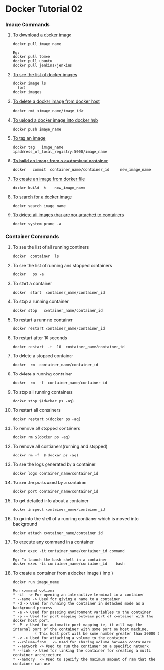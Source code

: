 # Docker Tutorial 02  





### Image Commands 


	  
1.	<ins>To download a docker image </ins>



      `docker pull image_name`
		
      ```
	  Eg: 
	  docker pull tomee
      docker pull ubuntu
      docker pull jenkins/jenkins
	  ```
		
2.	<ins>To see the list of docker images </ins>

	  ```
	  docker image ls 
		(or) 
	  docker images
      ```		
		
3.	<ins>To delete a docker image from docker host </ins>

      `docker rmi <image_name/image_id`> 
		
4.	<ins>To upload a docker image into docker hub </ins>

      `docker push image_name` 
	  
5.	<ins>To tag an image </ins>

	  `docker tag   image_name   ipaddress_of_local_registry:5000/image_name` 
	  
6.	<ins>To build an image from a customised container</ins> 

      `docker   commit  container_name/container_id     new_image_name` 
	  
7.	<ins>To create an image from docker file</ins> 

      `docker build -t    new_image_name` 
	  
8.	<ins>To search for a docker image </ins>

      `docker search image_name` 
	  
9.	<ins>To delete all images that are not attached to containers </ins>

      `docker system prune -a` 
	  
	  
	  
	  
	  
		  
		  

		
### Container Commands

1.	To see the list of all running continers
 
	  `docker  container  ls` 
2.	To see the list of running and stopped containers
 
      `docker   ps -a` 
	  
3.	To start a container
 
      `docker  start  container_name/container_id`
	  
4.	To stop a running container 

      `docker stop   container_name/container_id`
	  
5.	To restart a running container 

      `docker restart container_name/container_id` 
	  
6.	To restart after 10 seconds 

      `docker restart  -t  10  container_name/container_id` 
	  
7.	To delete a stopped container 

      `docker  rm  container_name/container_id` 
	  
8.	To delete a running container 

      `docker  rm  -f  container_name/container id` 
	  
9.	To stop all running containers
 
      `docker stop $(docker ps -aq)` 

10.	To restart all containers
 
	  `docker restart $(docker ps -aq)` 
	  
11.	To remove all stopped containers
 
      `docker rm $(docker ps -aq)` 
	  
12.	To remove all contianers(running and stopped)
 
       `docker rm -f  $(docker ps -aq)` 
	   
13.	To see the logs generated by a container
 
      `docker logs container_name/container_id`
	  
14.	To see the ports used by a container 

      `docker port container_name/container_id`
	   
15.	To get detailed info about a container
 
      `docker inspect container_name/container_id` 
	   
16.	To go into the shell of a running contianer which is moved into background
 
      `docker attach container_name/container id`
	   
17.	To execute any command in a container
 
      `docker exec -it container_name/container_id command`
	  
	  ```
      Eg: To launch the bash shell in a container 
      docker exec -it container_name/container_id    bash 
	  ```
      
18.	To create a container from a docker image  ( imp )

      `docker run image_name`
	  
      ```   
	  Run command options 
	  *	-it  -> For opening an interactive terminal in a container 
	  *	--name -> Used for giving a name to a container 
	  *	-d -> Used for running the container in detached mode as a background process 
	  *	-e -> Used for passing environment variables to the container 
	  *	-p -> Used for port mapping between port of container with the docker host port.
	  *	-P -> Used for automatic port mapping ie, it will map the internal port of the container with some port on host machine. 
				( This host port will be some number greater than 30000 )
	  *	-v -> Used for attaching a volume to the container 
	  *	--volume-from 	-> Used for sharing volume between containers 
	  *	--network -> Used to run the contianer on a specific network 
	  *	--link -> Used for linking the container for creating a multi container architecture 
	  *	--memory  -> Used to specify the maximum amount of ram that the container can use
	  ```

